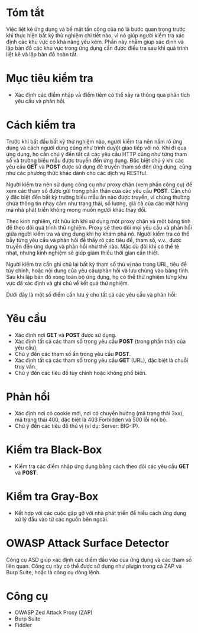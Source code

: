 # Tóm tắt

Việc liệt kê ứng dụng và bề mặt tấn công của nó là bước quan trọng trước khi thực hiện bất kỳ thử nghiệm chi tiết nào, vì nó giúp người kiểm tra xác định các khu vực có khả năng yếu kém. Phần này nhằm giúp xác định và lập bản đồ các khu vực trong ứng dụng cần được điều tra sau khi quá trình liệt kê và lập bản đồ hoàn tất.

# Mục tiêu kiểm tra

- Xác định các điểm nhập và điểm tiêm có thể xảy ra thông qua phân tích yêu cầu và phản hồi.

# Cách kiểm tra

Trước khi bắt đầu bất kỳ thử nghiệm nào, người kiểm tra nên nắm rõ ứng dụng và cách người dùng cũng như trình duyệt giao tiếp với nó. Khi đi qua ứng dụng, họ cần chú ý đến tất cả các yêu cầu HTTP cũng như từng tham số và trường biểu mẫu được truyền đến ứng dụng. Đặc biệt chú ý khi các yêu cầu **GET** và **POST** được sử dụng để truyền tham số đến ứng dụng, cũng như các phương thức khác dành cho các dịch vụ RESTful.

Người kiểm tra nên sử dụng công cụ như proxy chặn (xem phần công cụ) để xem các tham số được gửi trong phần thân của các yêu cầu **POST**. Cần chú ý đặc biệt đến bất kỳ trường biểu mẫu ẩn nào được truyền, vì chúng thường chứa thông tin nhạy cảm như trạng thái, số lượng, giá cả của các mặt hàng mà nhà phát triển không mong muốn người khác thay đổi.

Theo kinh nghiệm, rất hữu ích khi sử dụng một proxy chặn và một bảng tính để theo dõi quá trình thử nghiệm. Proxy sẽ theo dõi mọi yêu cầu và phản hồi giữa người kiểm tra và ứng dụng khi họ khám phá nó. Người kiểm tra có thể bẫy từng yêu cầu và phản hồi để thấy rõ các tiêu đề, tham số, v.v., được truyền đến ứng dụng và phản hồi như thế nào. Mặc dù đôi khi có thể tẻ nhạt, nhưng kinh nghiệm sẽ giúp giảm thiểu thời gian cần thiết.

Người kiểm tra cần ghi chú lại bất kỳ tham số thú vị nào trong URL, tiêu đề tùy chỉnh, hoặc nội dung của yêu cầu/phản hồi và lưu chúng vào bảng tính. Sau khi lập bản đồ xong toàn bộ ứng dụng, họ có thể thử nghiệm từng khu vực đã xác định và ghi chú về kết quả thử nghiệm.

Dưới đây là một số điểm cần lưu ý cho tất cả các yêu cầu và phản hồi:

# Yêu cầu

- Xác định nơi **GET** và **POST** được sử dụng.
- Xác định tất cả các tham số trong yêu cầu **POST** (trong phần thân của yêu cầu).
- Chú ý đến các tham số ẩn trong yêu cầu **POST**.
- Xác định tất cả các tham số trong yêu cầu **GET** (URL), đặc biệt là chuỗi truy vấn.
- Chú ý đến các tiêu đề tùy chỉnh hoặc không phổ biến.

# Phản hồi

- Xác định nơi có cookie mới, nơi có chuyển hướng (mã trạng thái 3xx), mã trạng thái 400, đặc biệt là 403 Forbidden và 500 lỗi nội bộ.
- Chú ý đến các tiêu đề thú vị (ví dụ: Server: BIG-IP).

# Kiểm tra Black-Box

- Kiểm tra các điểm nhập ứng dụng bằng cách theo dõi các yêu cầu **GET** và **POST**.
  
# Kiểm tra Gray-Box

- Kết hợp với các cuộc gặp gỡ với nhà phát triển để hiểu cách ứng dụng xử lý đầu vào từ các nguồn bên ngoài.

# OWASP Attack Surface Detector

Công cụ ASD giúp xác định các điểm đầu vào của ứng dụng và các tham số liên quan. Công cụ này có thể được sử dụng như plugin trong cả ZAP và Burp Suite, hoặc là công cụ dòng lệnh.

# Công cụ

- OWASP Zed Attack Proxy (ZAP)
- Burp Suite
- Fiddler